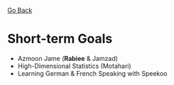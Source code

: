 [Go Back](https://github.com/arm-on/plan/blob/main/README.md)

# Short-term Goals
- Azmoon Jame (**Rabiee** & Jamzad)
- High-Dimensional Statistics (Motahari)
- Learning German & French Speaking with Speekoo